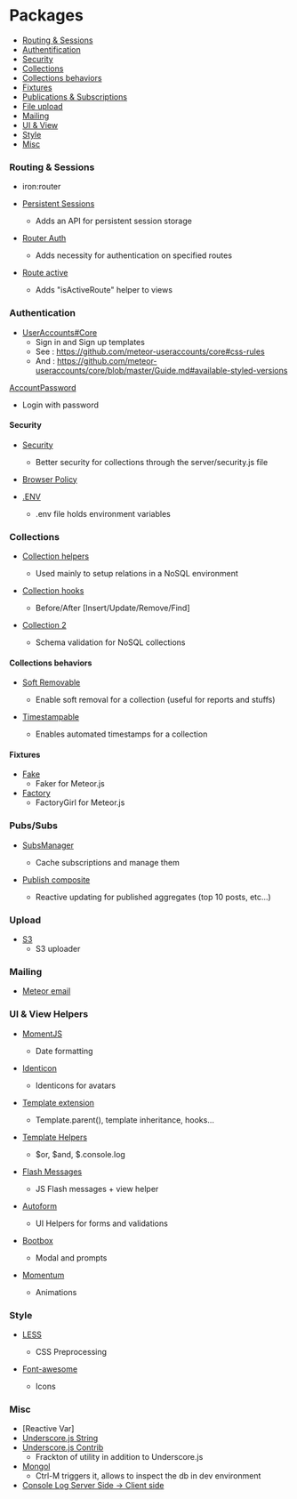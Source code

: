 # Packages

* [Routing & Sessions](#routing--sessions)
* [Authentification](#authentication)
* [Security](#security)
* [Collections](#collections)
* [Collections behaviors](#collections-behaviors)
* [Fixtures](#fixtures)
* [Publications & Subscriptions](#pubssubs)
* [File upload](#upload)
* [Mailing](#mailing)
* [UI & View](#ui--view-helpers)
* [Style](#style)
* [Misc](#misc)

### Routing & Sessions

- iron:router
- [Persistent Sessions](https://github.com/okgrow/meteor-persistent-session/)
  - Adds an API for persistent session storage

- [Router Auth](https://github.com/zimme/meteor-iron-router-auth/)
  - Adds necessity for authentication on specified routes

- [Route active](https://github.com/zimme/meteor-iron-router-active)
  - Adds "isActiveRoute" helper to views

### Authentication

- [UserAccounts#Core](https://atmospherejs.com/useraccounts/unstyled)
  - Sign in and Sign up templates
  - See : https://github.com/meteor-useraccounts/core#css-rules
  - And : https://github.com/meteor-useraccounts/core/blob/master/Guide.md#available-styled-versions

 [AccountPassword](https://atmospherejs.com/meteor/accounts-password)
  - Login with password

#### Security

- [Security](https://github.com/ongoworks/meteor-security/)
  - Better security for collections through the server/security.js file

- [Browser Policy](https://atmospherejs.com/meteor/browser-policy)

- [.ENV](https://atmospherejs.com/pauldowman/dotenv)
  - .env file holds environment variables

### Collections

- [Collection helpers](https://github.com/dburles/meteor-collection-helpers/)
  - Used mainly to setup relations in a NoSQL environment

- [Collection hooks](https://github.com/matb33/meteor-collection-hooks)
  - Before/After [Insert/Update/Remove/Find]

- [Collection 2](https://github.com/aldeed/meteor-collection2/)
  - Schema validation for NoSQL collections

#### Collections behaviors
- [Soft Removable](https://atmospherejs.com/zimme/collection-softremovable)
  - Enable soft removal for a collection (useful for reports and stuffs)

- [Timestampable](https://atmospherejs.com/zimme/collection-timestampable)
  - Enables automated timestamps for a collection

#### Fixtures

- [Fake](https://github.com/anticoders/meteor-fake/)
  - Faker for Meteor.js
- [Factory](https://github.com/percolatestudio/meteor-factory/)
  - FactoryGirl for Meteor.js

### Pubs/Subs

- [SubsManager](https://github.com/meteorhacks/subs-manager/)
  - Cache subscriptions and manage them

- [Publish composite](https://github.com/englue/meteor-publish-composite/)
  - Reactive updating for published aggregates (top 10 posts, etc...)

### Upload
- [S3](https://github.com/Lepozepo/S3)
  - S3 uploader

### Mailing
- [Meteor email](https://github.com/ideaq/meteor-email)

### UI & View Helpers

- [MomentJS](https://github.com/acreeger/meteor-moment)
  - Date formatting

- [Identicon](https://github.com/hillmark/meteor-identicon)
  - Identicons for avatars

- [Template extension](https://github.com/aldeed/meteor-template-extension)
  - Template.parent(), template inheritance, hooks...

- [Template Helpers](https://atmospherejs.com/raix/handlebar-helpers)
  - $or, $and, $.console.log

- [Flash Messages](https://github.com/camilosw/flash-messages)
  - JS Flash messages + view helper

- [Autoform](https://github.com/aldeed/meteor-autoform/)
  - UI Helpers for forms and validations

- [Bootbox](https://atmospherejs.com/mizzao/bootboxjs)
  - Modal and prompts

- [Momentum](https://github.com/percolatestudio/meteor-momentum)
  - Animations

### Style

- [LESS](https://atmospherejs.com/meteor/less)
  - CSS Preprocessing

- [Font-awesome](https://atmospherejs.com/natestrauser/font-awesome)
  - Icons

### Misc

- [Reactive Var]
- [Underscore.js String](https://atmospherejs.com/wizonesolutions/underscore-string)
- [Underscore.js Contrib](https://github.com/zimme/meteor-underscore-contrib)
  - Frackton of utility in addition to Underscore.js
- [Mongol](https://atmospherejs.com/msavin/mongol)
  - Ctrl-M triggers it, allows to inspect the db in dev environment
- [Console Log Server Side -> Client side](https://github.com/aldeed/meteor-console-me/)
